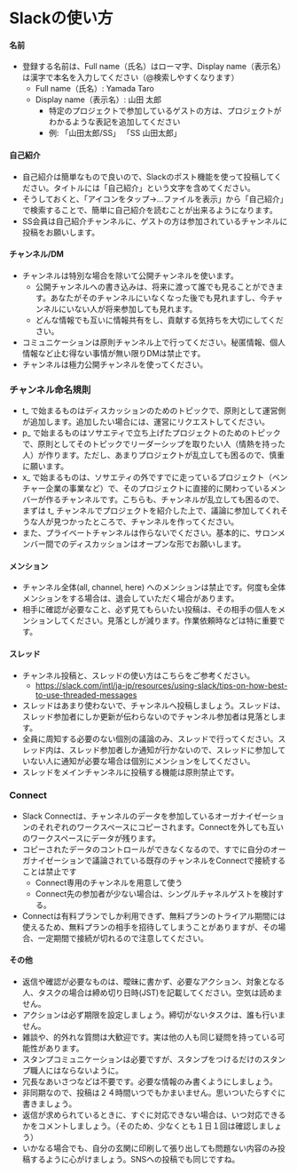 # Slackの使い方


#### 名前
- 登録する名前は、Full name（氏名）はローマ字、Display name（表示名）は漢字で本名を入力してください（@検索しやすくなります）
  - Full name（氏名）: Yamada Taro
  - Display name（表示名）: 山田 太郎
    - 特定のプロジェクトで参加しているゲストの方は、プロジェクトがわかるような表記を追加してください
    - 例: 「山田太郎/SS」 「SS 山田太郎」


#### 自己紹介
- 自己紹介は簡単なもので良いので、Slackのポスト機能を使って投稿してください。タイトルには「自己紹介」という文字を含めてください。
- そうしておくと、「アイコンをタップ→...ファイルを表示」から「自己紹介」で検索することで、簡単に自己紹介を読むことが出来るようになります。
- SS会員は自己紹介チャンネルに、ゲストの方は参加されているチャンネルに投稿をお願いします。

#### チャンネル/DM
- チャンネルは特別な場合を除いて公開チャンネルを使います。
  - 公開チャンネルへの書き込みは、将来に渡って誰でも見ることができます。あなたがそのチャンネルにいなくなった後でも見れますし、今チャンネルにいない人が将来参加しても見れます。
  - どんな情報でも互いに情報共有をし、貢献する気持ちを大切にしてください。
- コミュニケーションは原則チャンネル上で行ってください。秘匿情報、個人情報など止む得ない事情が無い限りDMは禁止です。
- チャンネルは極力公開チャンネルを使ってください。

### チャンネル命名規則
- t_ で始まるものはディスカッションのためのトピックで、原則として運営側が追加します。追加したい場合には、運営にリクエストしてください。
- p_ で始まるものはソサエティで立ち上げたプロジェクトのためのトピックで、原則としてそのトピックでリーダーシップを取りたい人（情熱を持った人）が作ります。ただし、あまりプロジェクトが乱立しても困るので、慎重に願います。
- x_ で始まるものは、ソサエティの外ですでに走っているプロジェクト（ベンチャー企業の事業など）で、そのプロジェクトに直接的に関わっているメンバーが作るチャンネルです。こちらも、チャンネルが乱立しても困るので、まずは t_ チャンネルでプロジェクトを紹介した上で、議論に参加してくれそうな人が見つかったところで、チャンネルを作ってください。
- また、プライベートチャンネルは作らないでください。基本的に、サロンメンバー間でのディスカッションはオープンな形でお願いします。


#### メンション
- チャンネル全体(all, channel, here) へのメンションは禁止です。何度も全体メンションをする場合は、退会していただく場合があります。
- 相手に確認が必要なこと、必ず見てもらいたい投稿は、その相手の個人をメンションしてください。見落としが減ります。作業依頼時などは特に重要です。

#### スレッド
- チャンネル投稿と、スレッドの使い方はこちらをご参考ください。
  - https://slack.com/intl/ja-jp/resources/using-slack/tips-on-how-best-to-use-threaded-messages
- スレッドはあまり使わないで、チャンネルへ投稿しましょう。スレッドは、スレッド参加者にしか更新が伝わらないのでチャンネル参加者は見落とします。
- 全員に周知する必要のない個別の議論のみ、スレッドで行ってください。スレッド内は、スレッド参加者しか通知が行かないので、スレッドに参加していない人に通知が必要な場合は個別にメンションをしてください。
- スレッドをメインチャンネルに投稿する機能は原則禁止です。

### Connect
- Slack Connectは、チャンネルのデータを参加しているオーガナイゼーションのそれぞれのワークスペースにコピーされます。Connectを外しても互いのワークスペースにデータが残ります。
- コピーされたデータのコントロールができなくなるので、すでに自分のオーガナイゼーションで議論されている既存のチャンネルをConnectで接続することは禁止です
  - Connect専用のチャンネルを用意して使う
  - Connect先の参加者が少ない場合は、シングルチャネルゲストを検討する。
- Connectは有料プランでしか利用できず、無料プランのトライアル期間には使えるため、無料プランの相手を招待してしまうことがありますが、その場合、一定期間で接続が切れるので注意してください。

#### その他
- 返信や確認が必要なものは、曖昧に書かず、必要なアクション、対象となる人、タスクの場合は締め切り日時(JST)を記載してください。空気は読めません。
- アクションは必ず期限を設定しましょう。締切がないタスクは、誰も行いません。
- 雑談や、的外れな質問は大歓迎です。実は他の人も同じ疑問を持っている可能性があります。
- スタンプコミュニケーションは必要ですが、スタンプをつけるだけのスタンプ職人にはならないように。
- 冗長なあいさつなどは不要です。必要な情報のみ書くようにしましょう。
- 非同期なので、投稿は２４時間いつでもかまいません。思いついたらすぐに書きましょう。
- 返信が求められているときに、すぐに対応できない場合は、いつ対応できるかをコメントしましょう。（そのため、少なくとも１日１回は確認しましょう）
- いかなる場合でも、自分の玄関に印刷して張り出しても問題ない内容のみ投稿するように心がけましょう。SNSへの投稿でも同じですね。
